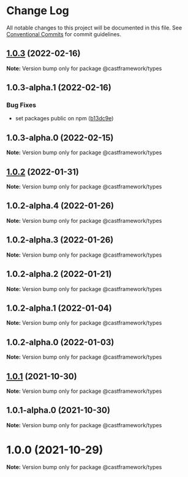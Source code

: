 # Change Log

All notable changes to this project will be documented in this file.
See [Conventional Commits](https://conventionalcommits.org) for commit guidelines.

## [1.0.3](https://github.com/castframework/cast/compare/v1.0.3-alpha.1...v1.0.3) (2022-02-16)

**Note:** Version bump only for package @castframework/types





## 1.0.3-alpha.1 (2022-02-16)


### Bug Fixes

* set packages public on npm ([b13dc9e](https://github.com/castframework/cast/commit/b13dc9e677de97f6c60b47bef1457e7b9984df02))





## 1.0.3-alpha.0 (2022-02-15)

**Note:** Version bump only for package @castframework/types





## [1.0.2](https://github.com/castframework/cast/compare/v1.0.2-alpha.4...v1.0.2) (2022-01-31)

**Note:** Version bump only for package @castframework/types





## 1.0.2-alpha.4 (2022-01-26)

**Note:** Version bump only for package @castframework/types





## 1.0.2-alpha.3 (2022-01-26)

**Note:** Version bump only for package @castframework/types





## 1.0.2-alpha.2 (2022-01-21)

**Note:** Version bump only for package @castframework/types





## 1.0.2-alpha.1 (2022-01-04)

**Note:** Version bump only for package @castframework/types





## 1.0.2-alpha.0 (2022-01-03)

**Note:** Version bump only for package @castframework/types





## [1.0.1](https://github.com/castframework/cast/compare/v1.0.1-alpha.0...v1.0.1) (2021-10-30)

**Note:** Version bump only for package @castframework/types





## 1.0.1-alpha.0 (2021-10-30)

**Note:** Version bump only for package @castframework/types





# 1.0.0 (2021-10-29)

**Note:** Version bump only for package @castframework/types
